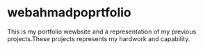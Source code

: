 # webahmadpoprtfolio
This is my portfolio wewbsite and a representation of my previous projects.These projects represents my hardwork and capability.
